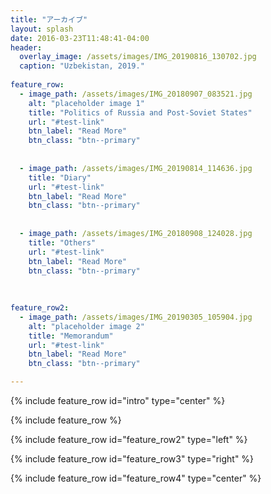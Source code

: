 ```yaml
---
title: "アーカイブ"
layout: splash
date: 2016-03-23T11:48:41-04:00
header:
  overlay_image: /assets/images/IMG_20190816_130702.jpg
  caption: "Uzbekistan, 2019."
  
feature_row:
  - image_path: /assets/images/IMG_20180907_083521.jpg
    alt: "placeholder image 1"
    title: "Politics of Russia and Post-Soviet States"
    url: "#test-link"
    btn_label: "Read More"
    btn_class: "btn--primary"
    
    
  - image_path: /assets/images/IMG_20190814_114636.jpg
    title: "Diary"
    url: "#test-link"
    btn_label: "Read More"
    btn_class: "btn--primary"
  
  
  - image_path: /assets/images/IMG_20180908_124028.jpg
    title: "Others"
    url: "#test-link"
    btn_label: "Read More"
    btn_class: "btn--primary"
  
  
  
feature_row2:
  - image_path: /assets/images/IMG_20190305_105904.jpg
    alt: "placeholder image 2"
    title: "Memorandum"
    url: "#test-link"
    btn_label: "Read More"
    btn_class: "btn--primary"

---
```


{% include feature_row id="intro" type="center" %}

{% include feature_row %}

{% include feature_row id="feature_row2" type="left" %}

{% include feature_row id="feature_row3" type="right" %}

{% include feature_row id="feature_row4" type="center" %}
